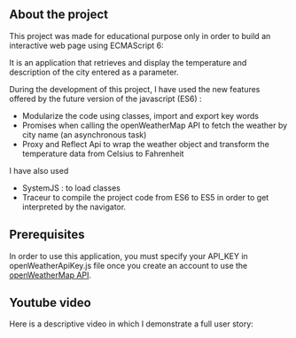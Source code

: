 ## About the project

This project was made for educational purpose only in order to build an interactive web page using ECMAScript 6:

It is an application that retrieves and display the temperature and description of the city entered as a parameter.

During the development of this project, I have used the new features offered by the future version of the javascript (ES6) :
* Modularize the code using classes, import and export key words
* Promises when calling the openWeatherMap API to fetch the weather by city name (an asynchronous task)
* Proxy and Reflect Api to wrap the weather object and transform the temperature data from Celsius to Fahrenheit

I have also used
* SystemJS : to load classes
* Traceur to compile the project code from ES6 to ES5 in order to get interpreted by the navigator.

## Prerequisites

In order to use this application, you must specify your API_KEY in openWeatherApiKey.js file once you create an account to use the
 [openWeatherMap API](https://openweathermap.org/).

## Youtube video

Here is a descriptive video in which I demonstrate a full user story:
